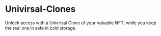 # Univirsal-Clones
Unlock access with a Univirsal Clone of your valuable NFT,  while you keep the real one in safe in cold storage. 
